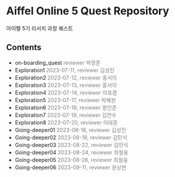 # Aiffel Online 5 Quest Repository

아이펠 5기 리서치 과정 퀘스트

## Contents

- on-boarding_quest <span style='color:gray'>reviewer 박영준</span>
- Exploration1 <span style='color:gray'>2023-07-11, reviewer 김성진</span>
- Exploration2 <span style='color:gray'>2023-07-12, reviewer 홍서이</span>
- Exploration3 <span style='color:gray'>2023-07-13, reviewer 홍서이</span>
- Exploration4 <span style='color:gray'>2023-07-14, reviewer 이효겸</span>
- Exploration5  <span style='color:gray'>2023-07-17, reviewer 박혜원</span>
- Exploration6 <span style='color:gray'>2023-07-18, reviewer 황인준</span>
- Exploration7 <span style='color:gray'>2023-07-19, reviewer 김연수</span>
- Exploration8 <span style='color:gray'>2023-07-20, reviewer 이태훈</span>
- Going-deeper01 <span style='color:gray'>2023-08-16, reviewer 김성진</span>
- Going-deeper02 <span style='color:gray'>2023-08-18, reviewer 김민식</span>
- Going-deeper03 <span style='color:gray'>2023-08-22, reviewer 김민식</span>
- Going-deeper04 <span style='color:gray'>2023-08-24, reviewer 최철웅</span>
- Going-deeper05 <span style='color:gray'>2023-08-28, reviewer 최철웅</span>
- Going-deeper06 <span style='color:gray'>2023-09-11, reviewer 윤상현</span>


